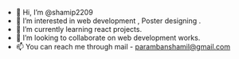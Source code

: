 - 👋 Hi, I’m @shamip2209
- 👀 I’m interested in web development , Poster designing .
- 🌱 I’m currently learning react projects.
- 💞️ I’m looking to collaborate on web development works.
- 📫 You can reach me through mail - parambanshamil@gmail.com

<!---
shamip2209/shamip2209 is a ✨ special ✨ repository because its `README.md` (this file) appears on your GitHub profile.
You can click the Preview link to take a look at your changes.
--->
